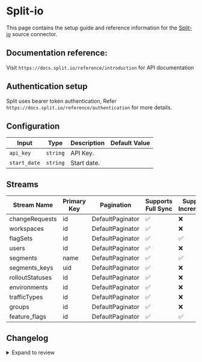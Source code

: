 # Split-io
This page contains the setup guide and reference information for the [Split-io](https://app.split.io/) source connector.

## Documentation reference:
Visit `https://docs.split.io/reference/introduction` for API documentation

## Authentication setup
Split uses bearer token authentication,
Refer `https://docs.split.io/reference/authentication` for more details.

## Configuration

| Input | Type | Description | Default Value |
|-------|------|-------------|---------------|
| `api_key` | `string` | API Key.  |  |
| `start_date` | `string` | Start date.  |  |

## Streams
| Stream Name | Primary Key | Pagination | Supports Full Sync | Supports Incremental |
|-------------|-------------|------------|---------------------|----------------------|
| changeRequests | id | DefaultPaginator | ✅ |  ❌  |
| workspaces | id | DefaultPaginator | ✅ |  ❌  |
| flagSets | id | DefaultPaginator | ✅ |  ✅  |
| users | id | DefaultPaginator | ✅ |  ❌  |
| segments | name | DefaultPaginator | ✅ |  ✅  |
| segments_keys | uid | DefaultPaginator | ✅ |  ❌  |
| rolloutStatuses | id | DefaultPaginator | ✅ |  ❌  |
| environments | id | DefaultPaginator | ✅ |  ❌  |
| trafficTypes | id | DefaultPaginator | ✅ |  ❌  |
| groups | id | DefaultPaginator | ✅ |  ❌  |
| feature_flags | id | DefaultPaginator | ✅ |  ✅  |

## Changelog

<details>
  <summary>Expand to review</summary>

| Version | Date | Pull Request | Subject |
| ------------------ | ------------ | --- | ---------------- |
| 0.0.10 | 2025-02-08 | [53536](https://github.com/airbytehq/airbyte/pull/53536) | Update dependencies |
| 0.0.9 | 2025-02-01 | [53053](https://github.com/airbytehq/airbyte/pull/53053) | Update dependencies |
| 0.0.8 | 2025-01-25 | [52419](https://github.com/airbytehq/airbyte/pull/52419) | Update dependencies |
| 0.0.7 | 2025-01-18 | [51980](https://github.com/airbytehq/airbyte/pull/51980) | Update dependencies |
| 0.0.6 | 2025-01-11 | [51425](https://github.com/airbytehq/airbyte/pull/51425) | Update dependencies |
| 0.0.5 | 2024-12-28 | [50791](https://github.com/airbytehq/airbyte/pull/50791) | Update dependencies |
| 0.0.4 | 2024-12-21 | [50320](https://github.com/airbytehq/airbyte/pull/50320) | Update dependencies |
| 0.0.3 | 2024-12-14 | [49735](https://github.com/airbytehq/airbyte/pull/49735) | Update dependencies |
| 0.0.2 | 2024-12-12 | [49402](https://github.com/airbytehq/airbyte/pull/49402) | Update dependencies |
| 0.0.1 | 2024-09-18 | [45367](https://github.com/airbytehq/airbyte/pull/45367) | Initial release by [@btkcodedev](https://github.com/btkcodedev) via Connector Builder |

</details>
